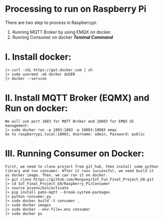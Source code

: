 # Processing to run on Raspberry Pi
There are two step to process in Raspberrypi.
1. Running MQTT Broker by using EMQX on docker.
2. Running Consumer on docker
*****Teminal Command*****
# I. Install docker:
    |> curl -sSL https://get.docker.com | sh
    |> sudo usermod -aG docker $USER
    |> docker --version
# II.  Install MQTT Broker (EQMX) and Run on docker: 
    We will use port 1883 for MQTT Broker and 18083 for EMQX UI management:
    |> sudo docker run -p 1883:1883 -p 18083:18083 emqx
    Go to raspberrypi.local:18083, Username: admin, Password: public
# III. Running Consumer on Docker:
    First, we need to clone project from git_hub, then install some python library and run consumer. After it runs successful, we need build it as docker image. Then, we can run it on docker.
    |> git clone https://github.com/Rengsey/IoT_Fun_Final_Project_G9.git
    |> cd IoT_Final_Project_G9/Raspberry_Pi/Consumer
    |> source pivenv/bin/activate 
    |> pip install paho-mqtt --break-system-packages
    |> python consumer.py
    |> sudo docker build -t consumer . 
    |> sudo docker images
    |> sudo docker --env-file=.env consumer
    |> sudo docker ps

